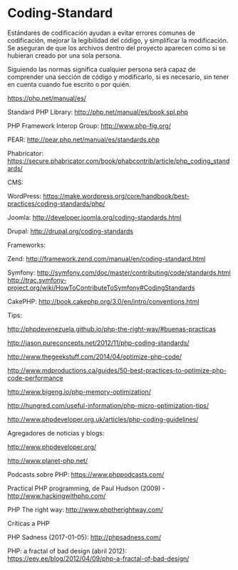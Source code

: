 # Coding-Standard

Estándares de codificación ayudan a evitar errores comunes de codificación, mejorar la legibilidad del código, y simplificar la modificación. Se aseguran de que los archivos dentro del proyecto aparecen como si se hubieran creado por una sola persona.

Siguiendo las normas significa cualquier persona será capaz de comprender una sección de código y modificarlo, si es necesario, sin tener en cuenta cuando fue escrito o por quién.


https://php.net/manual/es/

Standard PHP Library: http://php.net/manual/es/book.spl.php

PHP Framework Interop Group: http://www.php-fig.org/

PEAR: http://pear.php.net/manual/es/standards.php

Phabricator: https://secure.phabricator.com/book/phabcontrib/article/php_coding_standards/



CMS:

WordPress: https://make.wordpress.org/core/handbook/best-practices/coding-standards/php/

Joomla: http://developer.joomla.org/coding-standards.html

Drupal: http://drupal.org/coding-standards


Frameworks:

Zend: http://framework.zend.com/manual/en/coding-standard.html

Symfony: http://symfony.com/doc/master/contributing/code/standards.html
http://trac.symfony-project.org/wiki/HowToContributeToSymfony#CodingStandards

CakePHP: http://book.cakephp.org/3.0/en/intro/conventions.html


Tips:

http://phpdevenezuela.github.io/php-the-right-way/#buenas-practicas

http://jason.pureconcepts.net/2012/11/php-coding-standards/

http://www.thegeekstuff.com/2014/04/optimize-php-code/

http://www.mdproductions.ca/guides/50-best-practices-to-optimize-php-code-performance

http://www.bigeng.io/php-memory-optimization/

http://hungred.com/useful-information/php-micro-optimization-tips/

http://www.phpdeveloper.org.uk/articles/php-coding-guidelines/


Agregadores de noticias y blogs:

http://www.phpdeveloper.org/

http://www.planet-php.net/

Podcasts sobre PHP: https://www.phppodcasts.com/

Practical PHP programming, de Paul Hudson (2009) - http://www.hackingwithphp.com/

PHP The right way: http://www.phptherightway.com/


Críticas a PHP

PHP Sadness (2017-01-05): http://phpsadness.com/

PHP: a fractal of bad design (abril 2012): https://eev.ee/blog/2012/04/09/php-a-fractal-of-bad-design/
